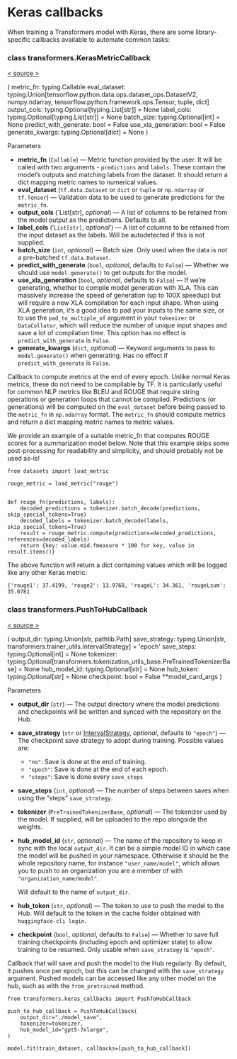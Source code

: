 # Keras callbacks

When training a Transformers model with Keras, there are some library-specific callbacks available to automate common tasks:

### class transformers.KerasMetricCallback

[< source \>](https://github.com/huggingface/transformers/blob/v4.34.0/src/transformers/keras_callbacks.py#L20)

( metric\_fn: typing.Callable eval\_dataset: typing.Union\[tensorflow.python.data.ops.dataset\_ops.DatasetV2, numpy.ndarray, tensorflow.python.framework.ops.Tensor, tuple, dict\] output\_cols: typing.Optional\[typing.List\[str\]\] = None label\_cols: typing.Optional\[typing.List\[str\]\] = None batch\_size: typing.Optional\[int\] = None predict\_with\_generate: bool = False use\_xla\_generation: bool = False generate\_kwargs: typing.Optional\[dict\] = None )

Parameters

-   **metric\_fn** (`Callable`) — Metric function provided by the user. It will be called with two arguments - `predictions` and `labels`. These contain the model’s outputs and matching labels from the dataset. It should return a dict mapping metric names to numerical values.
-   **eval\_dataset** (`tf.data.Dataset` or `dict` or `tuple` or `np.ndarray` or `tf.Tensor`) — Validation data to be used to generate predictions for the `metric_fn`.
-   **output\_cols** (\`List\[str\], _optional_) — A list of columns to be retained from the model output as the predictions. Defaults to all.
-   **label\_cols** (’`List[str]`, _optional_’) — A list of columns to be retained from the input dataset as the labels. Will be autodetected if this is not supplied.
-   **batch\_size** (`int`, _optional_) — Batch size. Only used when the data is not a pre-batched `tf.data.Dataset`.
-   **predict\_with\_generate** (`bool`, _optional_, defaults to `False`) — Whether we should use `model.generate()` to get outputs for the model.
-   **use\_xla\_generation** (`bool`, _optional_, defaults to `False`) — If we’re generating, whether to compile model generation with XLA. This can massively increase the speed of generation (up to 100X speedup) but will require a new XLA compilation for each input shape. When using XLA generation, it’s a good idea to pad your inputs to the same size, or to use the `pad_to_multiple_of` argument in your `tokenizer` or `DataCollator`, which will reduce the number of unique input shapes and save a lot of compilation time. This option has no effect is `predict_with_generate` is `False`.
-   **generate\_kwargs** (`dict`, _optional_) — Keyword arguments to pass to `model.generate()` when generating. Has no effect if `predict_with_generate` is `False`.

Callback to compute metrics at the end of every epoch. Unlike normal Keras metrics, these do not need to be compilable by TF. It is particularly useful for common NLP metrics like BLEU and ROUGE that require string operations or generation loops that cannot be compiled. Predictions (or generations) will be computed on the `eval_dataset` before being passed to the `metric_fn` in `np.ndarray` format. The `metric_fn` should compute metrics and return a dict mapping metric names to metric values.

We provide an example of a suitable metric\_fn that computes ROUGE scores for a summarization model below. Note that this example skips some post-processing for readability and simplicity, and should probably not be used as-is!

```
from datasets import load_metric

rouge_metric = load_metric("rouge")


def rouge_fn(predictions, labels):
    decoded_predictions = tokenizer.batch_decode(predictions, skip_special_tokens=True)
    decoded_labels = tokenizer.batch_decode(labels, skip_special_tokens=True)
    result = rouge_metric.compute(predictions=decoded_predictions, references=decoded_labels)
    return {key: value.mid.fmeasure * 100 for key, value in result.items()}
```

The above function will return a dict containing values which will be logged like any other Keras metric:

```
{'rouge1': 37.4199, 'rouge2': 13.9768, 'rougeL': 34.361, 'rougeLsum': 35.0781
```

### class transformers.PushToHubCallback

[< source \>](https://github.com/huggingface/transformers/blob/v4.34.0/src/transformers/keras_callbacks.py#L268)

( output\_dir: typing.Union\[str, pathlib.Path\] save\_strategy: typing.Union\[str, transformers.trainer\_utils.IntervalStrategy\] = 'epoch' save\_steps: typing.Optional\[int\] = None tokenizer: typing.Optional\[transformers.tokenization\_utils\_base.PreTrainedTokenizerBase\] = None hub\_model\_id: typing.Optional\[str\] = None hub\_token: typing.Optional\[str\] = None checkpoint: bool = False \*\*model\_card\_args )

Parameters

-   **output\_dir** (`str`) — The output directory where the model predictions and checkpoints will be written and synced with the repository on the Hub.
-   **save\_strategy** (`str` or [IntervalStrategy](/docs/transformers/v4.34.0/en/internal/trainer_utils#transformers.IntervalStrategy), _optional_, defaults to `"epoch"`) — The checkpoint save strategy to adopt during training. Possible values are:
    
    -   `"no"`: Save is done at the end of training.
    -   `"epoch"`: Save is done at the end of each epoch.
    -   `"steps"`: Save is done every `save_steps`
    
-   **save\_steps** (`int`, _optional_) — The number of steps between saves when using the “steps” `save_strategy`.
-   **tokenizer** (`PreTrainedTokenizerBase`, _optional_) — The tokenizer used by the model. If supplied, will be uploaded to the repo alongside the weights.
-   **hub\_model\_id** (`str`, _optional_) — The name of the repository to keep in sync with the local `output_dir`. It can be a simple model ID in which case the model will be pushed in your namespace. Otherwise it should be the whole repository name, for instance `"user_name/model"`, which allows you to push to an organization you are a member of with `"organization_name/model"`.
    
    Will default to the name of `output_dir`.
    
-   **hub\_token** (`str`, _optional_) — The token to use to push the model to the Hub. Will default to the token in the cache folder obtained with `huggingface-cli login`.
-   **checkpoint** (`bool`, _optional_, defaults to `False`) — Whether to save full training checkpoints (including epoch and optimizer state) to allow training to be resumed. Only usable when `save_strategy` is `"epoch"`.

Callback that will save and push the model to the Hub regularly. By default, it pushes once per epoch, but this can be changed with the `save_strategy` argument. Pushed models can be accessed like any other model on the hub, such as with the `from_pretrained` method.

```
from transformers.keras_callbacks import PushToHubCallback

push_to_hub_callback = PushToHubCallback(
    output_dir="./model_save",
    tokenizer=tokenizer,
    hub_model_id="gpt5-7xlarge",
)

model.fit(train_dataset, callbacks=[push_to_hub_callback])
```